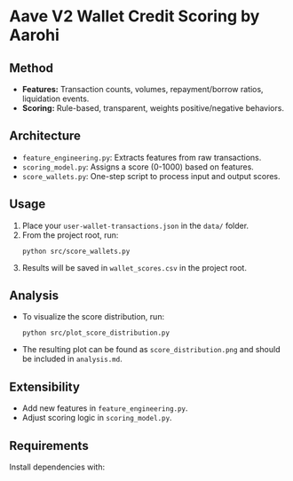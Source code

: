 # Aave V2 Wallet Credit Scoring by Aarohi

## Method

- **Features:** Transaction counts, volumes, repayment/borrow ratios, liquidation events.
- **Scoring:** Rule-based, transparent, weights positive/negative behaviors.

## Architecture

- `feature_engineering.py`: Extracts features from raw transactions.
- `scoring_model.py`: Assigns a score (0-1000) based on features.
- `score_wallets.py`: One-step script to process input and output scores.

## Usage

1. Place your `user-wallet-transactions.json` in the `data/` folder.
2. From the project root, run:
   ```
   python src/score_wallets.py
   ```
3. Results will be saved in `wallet_scores.csv` in the project root.

## Analysis

- To visualize the score distribution, run:
  ```
  python src/plot_score_distribution.py
  ```
- The resulting plot can be found as `score_distribution.png` and should be included in `analysis.md`.

## Extensibility

- Add new features in `feature_engineering.py`.
- Adjust scoring logic in `scoring_model.py`.

## Requirements

Install dependencies with: